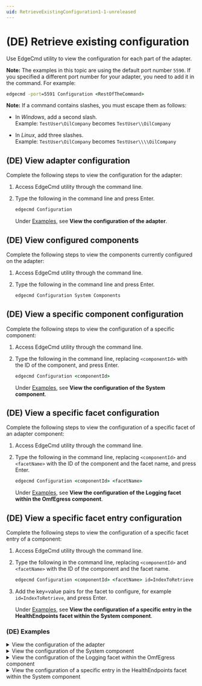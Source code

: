 ```yaml
---
uid: RetrieveExistingConfiguration1-1-unreleased
---
```


# (DE) Retrieve existing configuration

Use EdgeCmd utility to view the configuration for each part of the adapter.

**Note:** The examples in this topic are using the default port number `5590`. If you specified a different port number for your adapter, you need to add it in the command. For example:

```cmd
edgecmd -port=5591 Configuration <RestOfTheCommand>
```

**Note:** If a command contains slashes, you must escape them as follows:<br> 
  - In *Windows*, add a second slash.<br> 
       Example: `TestUser\OilCompany` becomes `TestUser\\OilCompany`

  - In *Linux*, add three slashes.<br>
       Example: `TestUser\OilCompany` becomes `TestUser\\\\OilCompany`

## (DE) View adapter configuration

Complete the following steps to view the configuration for the adapter:

1. Access EdgeCmd utility through the command line.
2. Type the following in the command line and press Enter.

   ```cmd
   edgecmd Configuration
   ```
  
   Under [Examples](#examples), see **View the configuration of the adapter**.
  
## (DE) View configured components

Complete the following steps to view the components currently configured on the adapter:

1. Access EdgeCmd utility through the command line.
2. Type the following in the command line and press Enter.

   ```cmd
   edgecmd Configuration System Components
   ```
  
## (DE) View a specific component configuration

Complete the following steps to view the configuration of a specific component:

1. Access EdgeCmd utility through the command line.
2. Type the following in the command line, replacing `<componentId>` with the ID of the component, and press Enter.

   ```cmd
   edgecmd Configuration <componentId>
   ```
  
   Under [Examples](#examples), see **View the configuration of the System component**.

## (DE) View a specific facet configuration

Complete the following steps to view the configuration of a specific facet of an adapter component:

1. Access EdgeCmd utility through the command line.
2. Type the following in the command line, replacing `<componentId>` and `<facetName>` with the ID of the component and the facet name, and press Enter.

   ```cmd
   edgecmd Configuration <componentId> <facetName>
   ```
  
   Under [Examples](#examples), see **View the configuration of the Logging facet within the OmfEgress component**.
  
## (DE) View a specific facet entry configuration

Complete the following steps to view the configuration of a specific facet entry of a component:

1. Access EdgeCmd utility through the command line.
2. Type the following in the command line, replacing `<componentId>` and `<facetName>` with the ID of the component and the facet name.

   ```cmd
   edgecmd Configuration <componentId> <facetName> id=IndexToRetrieve
   ```

3. Add the key=value pairs for the facet to configure, for example `id=IndexToRetrieve`, and press Enter.

   Under [Examples](#examples), see **View the configuration of a specific entry in the HealthEndpoints facet within the System component**.

### (DE) Examples

<details>
    <summary>View the configuration of the adapter</summary>
    <pre>

      edgecmd Configuration
      {
        "System": {
          "Logging": {
            "logLevel": "Information",
            "logFileSizeLimitBytes": 34636833,
            "logFileCountLimit": 31
          },
          "HealthEndpoints": [],
          "Diagnostics": {
            "enableDiagnostics": true
          },
          "Components": [
            {
              "componentId": "Modbus1",
              "componentType": "Modbus"
            },
            {
              "componentId": "Egress",
              "componentType": "OmfEgress"
            }
          ],
          "Buffering": {
            "bufferLocation": "C:/ProgramData/OSIsoft/Adapters/Modbus/Modbus/Buffers",
            "maxBufferSizeMB": -1,
            "enableBuffering": true
          }
        },
        "Modbus1": {
          "Logging": {
            "logLevel": "Information",
            "logFileSizeLimitBytes": 34636833,
            "logFileCountLimit": 31
          },
          "DataSource": {},
          "DataSelection": []
        },
        "OmfEgress": {
          "Logging": {
            "logLevel": "Information",
            "logFileSizeLimitBytes": 34636833,
            "logFileCountLimit": 31
          },
          "DataEndpoints": [],
          "Buffering": {
            "onDiskBufferLocation": "C:/ProgramData/OSIsoft/Adapters/Modbus/Modbus/Buffers",
            "onDiskMaxBufferSizeMB": -1
          }
        }
      }

 </pre>
</details>

<details>
    <summary>View the configuration of the System component</summary>
    <pre>

    edgecmd Configuration System
    {
      "Logging": {
        "logLevel": "Information",
        "logFileSizeLimitBytes": 34636833,
        "logFileCountLimit": 31
      },
      "HealthEndpoints": [],
      "Diagnostics": {
        "enableDiagnostics": true
      },
      "Components": [
        {
          "componentId": "Modbus1",
          "componentType": "Modbus"
        },
        {
          "componentId": "Egress",
          "componentType": "OmfEgress"
        }
      ],
      "Buffering": {
        "bufferLocation": "C:/ProgramData/OSIsoft/Adapters/Modbus/Modbus/Buffers",
        "maxBufferSizeMB": -1,
        "enableBuffering": true
      }
    }

 </pre>
</details>

<details>
    <summary>View the configuration of the Logging facet within the OmfEgress component</summary>
    <pre>

      edgecmd Configuration OmfEgress Logging
      {
        "logLevel": "Information",
        "logFileSizeLimitBytes": 34636833,
        "logFileCountLimit": 31
      }

 </pre>
</details>

<details>
    <summary>View the configuration of a specific entry in the HealthEndpoints facet within the System component</summary>
    <pre>

      edgecmd Configuration System HealthEndpoints id=Endpoint_1
      {
        "id": "Endpoint_1",
        "endpoint": "https://localhost:5821",
        "userName": "user_54",
        "password": "***************",
        "clientId": null,
        "clientSecret": null,
        "tokenEndpoint": null,
        "validateEndpointCertificate": true
      }

 </pre>
</details>
